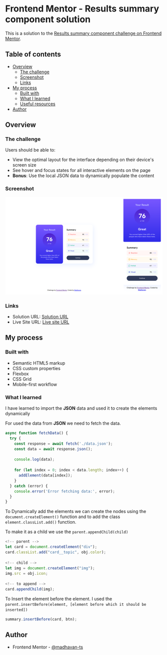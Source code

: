 # Frontend Mentor - Results summary component solution

This is a solution to the [Results summary component challenge on Frontend Mentor](https://www.frontendmentor.io/challenges/results-summary-component-CE_K6s0maV). 

## Table of contents

- [Overview](#overview)
  - [The challenge](#the-challenge)
  - [Screenshot](#screenshot)
  - [Links](#links)
- [My process](#my-process)
  - [Built with](#built-with)
  - [What I learned](#what-i-learned)
  - [Useful resources](#useful-resources)
- [Author](#author)

## Overview

### The challenge

Users should be able to:

- View the optimal layout for the interface depending on their device's screen size
- See hover and focus states for all interactive elements on the page
- **Bonus**: Use the local JSON data to dynamically populate the content

### Screenshot

![](./screenshot.png)


### Links

- Solution URL: [Solution URL](https://www.frontendmentor.io/solutions/dynamic-result-summary-component-using-vanilla-js-LpGd9HmfFk)
- Live Site URL: [Live site URL](https://fancy-dasik-0d72aa.netlify.app/Results%20summary%20component/)

## My process

### Built with

- Semantic HTML5 markup
- CSS custom properties
- Flexbox
- CSS Grid
- Mobile-first workflow

### What I learned

I have learned to import the **JSON** data and used it to create the elements dynamically

For used the data from **JSON**  we need to fetch the data. 

```js
async function fetchData() {
  try {
    const response = await fetch('./data.json');
    const data = await response.json();

    console.log(data);

    for (let index = 0; index < data.length; index++) {
      addElement(data[index]);
    }
  } catch (error) {
    console.error('Error fetching data:', error);
  }
}
```

To Dynamically add the elements we can create the nodes using the ```document.createElement()``` function and to add the class ```element.classList.add()``` function.

To make it as a child we use the ```parent.appendChild(child)```

```js
<!-- parent -->
let card = document.createElement("div");
card.classList.add("card__topic", obj.color);

<!-- child -->
let img = document.createElement("img");
img.src = obj.icon;

<!-- to append -->
card.appendChild(img);
```

To Insert the element before the element. I used the ```parent.insertBefore(element, [element before which it should be inserted])```

```js
summary.insertBefore(card, btn);
```

## Author

- Frontend Mentor - [@madhavan-ts](https://www.frontendmentor.io/profile/madhavan-ts)